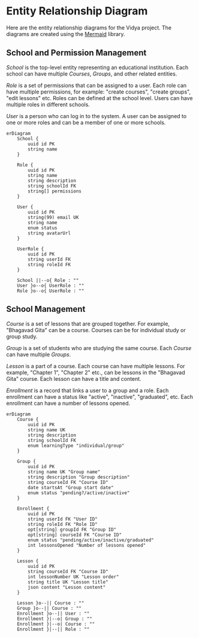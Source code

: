 # Entity Relationship Diagram

Here are the entity relationship diagrams for the Vidya project. The diagrams are created using the [Mermaid](https://mermaid-js.github.io/mermaid/#/) library.

## School and Permission Management

*School* is the top-level entity representing an educational institution. Each school can have multiple *Courses*, *Groups*, and other related entities.

*Role* is a set of permissions that can be assigned to a user. Each role can have multiple permissions, for example: "create courses", "create groups", "edit lessons" etc. Roles can be defined at the school level. Users can have multiple roles in different schools.

*User* is a person who can log in to the system. A user can be assigned to one or more roles and can be a member of one or more schools.

```mermaid
erDiagram
    School {
        uuid id PK
        string name
    }

    Role {
        uuid id PK
        string name
        string description
        string schoolId FK
        string[] permissions
    }

    User {
        uuid id PK
        string(99) email UK
        string name
        enum status
        string avatarUrl
    }

    UserRole {
        uuid id PK
        string userId FK
        string roleId FK
    }

    School ||--o{ Role : ""
    User }o--o{ UserRole : ""
    Role }o--o{ UserRole : ""
```

## School Management

*Course* is a set of lessons that are grouped together. For example, "Bhagavad Gita" can be a course. Courses can be for individual study or group study.

*Group* is a set of students who are studying the same course. Each *Course* can have multiple *Groups*.

*Lesson* is a part of a course. Each course can have multiple lessons. For example, "Chapter 1", "Chapter 2" etc., can be lessons in the "Bhagavad Gita" course. Each lesson can have a title and content.

*Enrollment* is a record that links a user to a group and a role. Each enrollment can have a status like "active", "inactive", "graduated", etc. Each enrollment can have a number of lessons opened.

```mermaid
erDiagram
    Course {
        uuid id PK
        string name UK
        string description
        string schoolId FK
        enum learningType "individual/group"
    }

    Group {
        uuid id PK
        string name UK "Group name"
        string description "Group description"
        string courseId FK "Course ID"
        date startsAt "Group start date"
        enum status "pending?/active/inactive"
    }

    Enrollment {
        uuid id PK
        string userId FK "User ID"
        string roleId FK "Role ID"
        opt[string] groupId FK "Group ID"
        opt[string] courseId FK "Course ID"
        enum status "pending/active/inactive/graduated"
        int lessonsOpened "Number of lessons opened"
    }

    Lesson {
        uuid id PK
        string courseId FK "Course ID"
        int lessonNumber UK "Lesson order"
        string title UK "Lesson title"
        json content "Lesson content"
    }

    Lesson }o--|| Course : ""
    Group }o--|| Course : ""
    Enrollment }o--|| User : ""
    Enrollment }|--o| Group : ""
    Enrollment }|--o| Course : ""
    Enrollment }|--|| Role : ""
```

